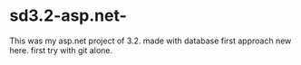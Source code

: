 # sd3.2-asp.net-
This was my asp.net project of 3.2. made with database first approach
new here. first try with git alone. 
